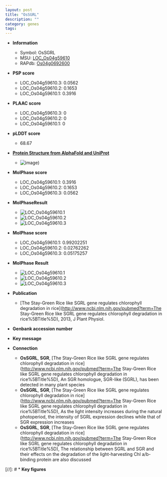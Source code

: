 ```yaml
---
layout: post
title: "OsSGRL"
description: ""
category: genes
tags: 
---
```


* **Information**  
    + Symbol: OsSGRL  
    + MSU: [LOC_Os04g59610](http://rice.plantbiology.msu.edu/cgi-bin/ORF_infopage.cgi?orf=LOC_Os04g59610)  
    + RAPdb: [Os04g0692600](http://rapdb.dna.affrc.go.jp/viewer/gbrowse_details/irgsp1?name=Os04g0692600)  

* **PSP score**  
    + LOC_Os04g59610.3: 0.0562 
    + LOC_Os04g59610.2: 0.1653 
    + LOC_Os04g59610.1: 0.3916 

* **PLAAC score**  
    + LOC_Os04g59610.3: 0 
    + LOC_Os04g59610.2: 0 
    + LOC_Os04g59610.1: 0 

* **pLDDT score**
    + 68.67

* **[Protein Structure from AlphaFold and UniProt](https://www.uniprot.org/uniprotkb/Q0J8Q3/entry#structure)**
    + ![image](https://ricepsp.github.io/images/Q0/AF-Q0J8Q3-F1.png))

* **MolPhase score**
    + LOC_Os04g59610.1: 0.3916
    + LOC_Os04g59610.2: 0.1653
    + LOC_Os04g59610.3: 0.0562

* **MolPhaseResult**
    + ![LOC_Os04g59610.1](https://ricepsp.github.io/pictures/LOC_Os04g/LOC_Os04g59610.1.png)
    + ![LOC_Os04g59610.2](https://ricepsp.github.io/pictures/LOC_Os04g/LOC_Os04g59610.2.png)
    + ![LOC_Os04g59610.3](https://ricepsp.github.io/pictures/LOC_Os04g/LOC_Os04g59610.3.png)

* **MolPhase score**
    + LOC_Os04g59610.1: 0.99202251
    + LOC_Os04g59610.2: 0.02762262
    + LOC_Os04g59610.3: 0.05175257

* **MolPhase Result**
    + ![LOC_Os04g59610.1](https://304243504.github.io/Pictures/LOC_Os04g/LOC_Os04g59610.1.png)
    + ![LOC_Os04g59610.2](https://304243504.github.io/Pictures/LOC_Os04g/LOC_Os04g59610.2.png)
    + ![LOC_Os04g59610.3](https://304243504.github.io/Pictures/LOC_Os04g/LOC_Os04g59610.3.png)

* **Publication**  
    + [The Stay-Green Rice like SGRL gene regulates chlorophyll degradation in rice](http://www.ncbi.nlm.nih.gov/pubmed?term=The Stay-Green Rice like SGRL gene regulates chlorophyll degradation in rice%5BTitle%5D), 2013, J Plant Physiol.

* **Genbank accession number**  

* **Key message**  

* **Connection**  
    + __OsSGRL__, __SGR__, [The Stay-Green Rice like SGRL gene regulates chlorophyll degradation in rice](http://www.ncbi.nlm.nih.gov/pubmed?term=The Stay-Green Rice like SGRL gene regulates chlorophyll degradation in rice%5BTitle%5D), An SGR homologue, SGR-like (SGRL), has been detected in many plant species
    + __OsSGRL__, __SGR__, [The Stay-Green Rice like SGRL gene regulates chlorophyll degradation in rice](http://www.ncbi.nlm.nih.gov/pubmed?term=The Stay-Green Rice like SGRL gene regulates chlorophyll degradation in rice%5BTitle%5D), As the light intensity increases during the natural photoperiod, the intensity of SGRL expression declines while that of SGR expression increases
    + __OsSGRL__, __SGR__, [The Stay-Green Rice like SGRL gene regulates chlorophyll degradation in rice](http://www.ncbi.nlm.nih.gov/pubmed?term=The Stay-Green Rice like SGRL gene regulates chlorophyll degradation in rice%5BTitle%5D), The relationship between SGRL and SGR and their effects on the degradation of the light-harvesting Chl a/b-binding protein are also discussed

[//]: # * **Key figures**  


